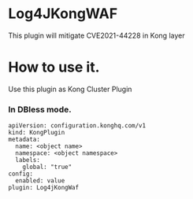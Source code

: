 # Log4JKongWAF
This plugin will mitigate CVE2021-44228 in Kong layer

# How to use it.
Use this plugin as Kong Cluster Plugin

### In DBless mode.

```
apiVersion: configuration.konghq.com/v1
kind: KongPlugin
metadata:
  name: <object name>
  namespace: <object namespace>
  labels:
    global: "true"
config:             
  enabled: value
plugin: Log4jKongWaf
```
